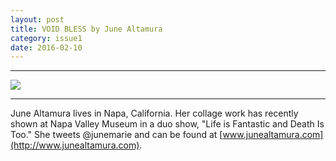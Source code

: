 ```yaml
---
layout: post
title: VOID BLESS by June Altamura
category: issue1
date: 2016-02-10
---
```


___

![](http://inferiorplanets.com/images/VOID.png)

___

June Altamura lives in Napa, California. Her collage work has recently shown at Napa Valley Museum in a duo show, "Life is Fantastic and Death Is Too." She tweets @junemarie and can be found at [www.junealtamura.com](http://www.junealtamura.com).
